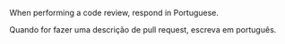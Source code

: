 When performing a code review, respond in Portuguese.

Quando for fazer uma descrição de pull request, escreva em português.
